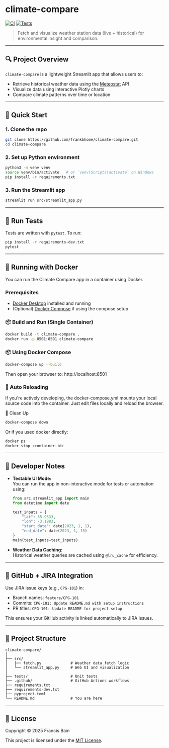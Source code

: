 # climate-compare

[![CI](https://github.com/frankbhome/climate-compare/actions/workflows/ci.yml/badge.svg)](https://github.com/frankbhome/climate-compare/actions/workflows/ci.yml)
[![Tests](https://github.com/frankbhome/climate-compare/actions/workflows/test.yml/badge.svg)](https://github.com/frankbhome/climate-compare/actions/workflows/test.yml)

> Fetch and visualize weather station data (live + historical) for environmental insight and comparison.

---

## 🔍 Project Overview

`climate-compare` is a lightweight Streamlit app that allows users to:
- Retrieve historical weather data using the [Meteostat](https://dev.meteostat.net/) API
- Visualize data using interactive Plotly charts
- Compare climate patterns over time or location

---

## 🚀 Quick Start

### 1. Clone the repo

```bash
git clone https://github.com/frankbhome/climate-compare.git
cd climate-compare
```

### 2. Set up Python environment

```bash
python3 -m venv venv
source venv/bin/activate   # or `venv\Scripts\activate` on Windows
pip install -r requirements.txt
```

### 3. Run the Streamlit app

```bash
streamlit run src/streamlit_app.py
```

---

## 🧪 Run Tests

Tests are written with `pytest`. To run:

```bash
pip install -r requirements-dev.txt
pytest
```

---
## 🐳 Running with Docker

You can run the Climate Compare app in a container using Docker.

### Prerequisites

- [Docker Desktop](https://www.docker.com/products/docker-desktop/) installed and running
- (Optional) [Docker Compose](https://docs.docker.com/compose/) if using the compose setup

### 📦 Build and Run (Single Container)

```bash
docker build -t climate-compare .
docker run -p 8501:8501 climate-compare
```

### 📦 Using Docker Compose

```bash
docker-compose up --build
```

Then open your browser to: http://localhost:8501

### 🔄 Auto Reloading
If you're actively developing, the docker-compose.yml mounts your local source code into the container. Just edit files locally and reload the browser.

🧹 Clean Up

```bash
docker-compose down
```

Or if you used docker directly:

```bash
docker ps
docker stop <container-id>
```
---

## 🧰 Developer Notes

- **Testable UI Mode:**  
  You can run the app in non-interactive mode for tests or automation using:

  ```python
  from src.streamlit_app import main
  from datetime import date

  test_inputs = {
      "lat": 55.9533,
      "lon": -3.1883,
      "start_date": date(2023, 1, 1),
      "end_date": date(2023, 1, 15)
  }
  main(test_inputs=test_inputs)
  ```

- **Weather Data Caching:**  
  Historical weather queries are cached using `@lru_cache` for efficiency.

---

## 🔗 GitHub + JIRA Integration

Use JIRA issue keys (e.g., `CPG-101`) in:
- Branch names: `feature/CPG-101`
- Commits: `CPG-101: Update README.md with setup instructions`
- PR titles: `CPG-101: Update README for project setup`

This ensures your GitHub activity is linked automatically to JIRA issues.

---

## 📁 Project Structure

```
climate-compare/
│
├── src/
│   ├── fetch.py             # Weather data fetch logic
│   └── streamlit_app.py     # Web UI and visualization
│
├── tests/                   # Unit tests
├── .github/                 # GitHub Actions workflows
├── requirements.txt
├── requirements-dev.txt
├── pyproject.toml
└── README.md                # You are here
```

---

## 📄 License

Copyright © 2025 Francis Bain

This project is licensed under the [MIT License](https://opensource.org/licenses/MIT).
